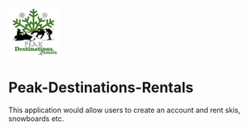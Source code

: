 
![GitHub Logo](/public/assets/images/gif/GitHub-Logo.gif)                 
             
# Peak-Destinations-Rentals

This application would allow users to create an account and rent skis, snowboards etc.
